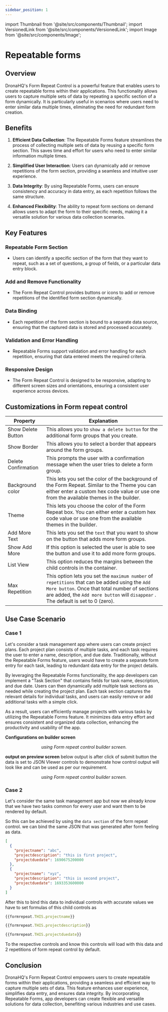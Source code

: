 ```yaml
---
sidebar_position: 1
---
```


import Thumbnail from '@site/src/components/Thumbnail';
import VersionedLink from '@site/src/components/VersionedLink';
import Image from '@site/src/components/Image';

# Repeatable forms

## Overview
DronaHQ's Form Repeat Control is a powerful feature that enables users to create repeatable forms within their applications. This functionality allows users to capture multiple sets of data by repeating a specific section of a form dynamically. It is particularly useful in scenarios where users need to enter similar data multiple times, eliminating the need for redundant form creation.

## Benefits

1. **Efficient Data Collection**: The Repeatable Forms feature streamlines the process of collecting multiple sets of data by reusing a specific form section. This saves time and effort for users who need to enter similar information multiple times.

2. **Simplified User Interaction**: Users can dynamically add or remove repetitions of the form section, providing a seamless and intuitive user experience.

3. **Data Integrity**: By using Repeatable Forms, users can ensure consistency and accuracy in data entry, as each repetition follows the same structure.

4. **Enhanced Flexibility**: The ability to repeat form sections on demand allows users to adapt the form to their specific needs, making it a versatile solution for various data collection scenarios.

## Key Features

### Repeatable Form Section
- Users can identify a specific section of the form that they want to repeat, such as a set of questions, a group of fields, or a particular data entry block.

### Add and Remove Functionality
- The Form Repeat Control provides buttons or icons to add or remove repetitions of the identified form section dynamically.

### Data Binding
- Each repetition of the form section is bound to a separate data source, ensuring that the captured data is stored and processed accurately.

### Validation and Error Handling
- Repeatable Forms support validation and error handling for each repetition, ensuring that data entered meets the required criteria.

### Responsive Design
- The Form Repeat Control is designed to be responsive, adapting to different screen sizes and orientations, ensuring a consistent user experience across devices.

## Customizations in Form repeat control

| Property | Explanation |
| ------------------ | -----------------------------------|
| Show Delete Button | This allows you to `show a delete button` for the additional form groups that you create. |
| Show Border  | This allows you to select a border that appears around the form groups. |
| Delete Confirmation |  This prompts the user with a confirmation message when the user tries to delete a form group. |
| Background color | This lets you set the color of the background of the Form Repeat. Similar to the Theme you can either enter a custom hex code value or use one from the available themes in the builder. |
| Theme |  This lets you choose the color of the Form Repeat box. You can either enter a custom hex code value or use one from the available themes in the builder.|
| Add More Text | This lets you set the `text` that you want to show on the button that adds more form groups. |
| Show Add More | If this option is selected the user is able to see the button and use it to add more form groups. |
| List View | This option reduces the margins between the child controls in the container. |
| Max Repetition | This option lets you set the `maximum number` of `repetitions` that can be added using the `Add More button`. Once that total number of sections are added, the `Add more button` will `disappear` . The default is set to 0 (zero). |

## Use Case Scenario

### Case 1

Let's consider a task management app where users can create project plans. Each project plan consists of multiple tasks, and each task requires the user to enter a name, description, and due date. Traditionally, without the Repeatable Forms feature, users would have to create a separate form entry for each task, leading to redundant data entry for the project details.

By leveraging the Repeatable Forms functionality, the app developers can implement a "Task Section" that contains fields for task name, description, and due date. Users can then dynamically add multiple task sections as needed while creating the project plan. Each task section captures the relevant details for individual tasks, and users can easily remove or add additional tasks with a simple click.

As a result, users can efficiently manage projects with various tasks by utilizing the Repeatable Forms feature. It minimizes data entry effort and ensures consistent and organized data collection, enhancing the productivity and usability of the app.

**Configurations on builder screen**
<figure>
  <Thumbnail src="/img/guides/repeatable-forms/repeatable-forms-usecase-building-screen.png" alt="Simple Database GUI" />
  <figcaption align='center'><i>using Form repeat control builder screen.</i></figcaption>
</figure>

**output on preview screen**
below output is after click of submit button the data is set to JSON VIewer controls to demonstrate how control output will look like and can be used as per our requirement.

<figure>
  <Thumbnail src="/img/guides/repeatable-forms/repeatable-forms-usecase-output-screen.png" alt="Simple Database GUI" />
  <figcaption align='center'><i>using Form repeat control builder screen.</i></figcaption>
</figure>

### Case 2

Let's consider the same task management app but now we already know that we have two tasks common for every user and want them to be rendered by default.

So this can be achieved by using the `data section` of the form repeat control. we can bind the same JSON that was generated after form feeling as data. 
```json
[
  {		
    "projectname": "abc",		
    "projectdescription": "this is first project",		
    "projectduedate": 1690675200000	
  },	
  {		
    "projectname": "xyz",		
    "projectdescription": "this is second project",		
    "projectduedate": 1693353600000	
  }
]
```
After this to bind this data to individual controls with accurate values we have to set formulas of this child controls as 
```javascript
{{formrepeat.THIS.projectname}}
```
```javascript
{{formrepeat.THIS.projectdescription}}
```
```javascript
{{formrepeat.THIS.projectduedate}}
```
To the respective controls and know this controls will load with this data and 2 repetitions of form repeat control by default.

## Conclusion

DronaHQ's Form Repeat Control empowers users to create repeatable forms within their applications, providing a seamless and efficient way to capture multiple sets of data. This feature enhances user experience, simplifies data entry, and ensures data integrity. By incorporating Repeatable Forms, app developers can create flexible and versatile solutions for data collection, benefiting various industries and use cases.
